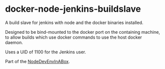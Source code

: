 # docker-node-jenkins-buildslave
A build slave for jenkins with node and the docker binaries installed. 

Designed to be bind-mounted to the docker port on the containing machine, to allow builds which use docker commands to use the host docker daemon.

Uses a UID of 1100 for the Jenkins user.

Part of the [NodeDevEnvInABox](https://github.com/mrsheepuk/NodeDevEnvInABox/).
